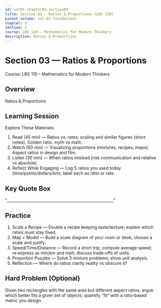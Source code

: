 ```yaml
---
id: vol01-chapter03-section03
title: Section 03 — Ratios & Proportions (LBS 110)
parent_volume: vol-01-foundations
chapter: 3
section: 3
course: LBS 110 – Mathematics for Modern Thinkers
description: Ratios & Proportions
---
```



# Section 03 — Ratios & Proportions
Course: LBS 110 – Mathematics for Modern Thinkers

## Overview
Ratios & Proportions


## Learning Session
Explore These Materials:
1. Read (45 min) — Ratios vs. rates; scaling and similar figures (short notes). Golden ratio: myth vs math.  
2. Watch (60 min) — Visualizing proportions (mixtures, recipes, maps); Aspect ratios in design and film.  
3. Listen (30 min) — When ratios mislead (risk communication and relative vs absolute).  
4. Reflect While Engaging — Log 5 ratios you used today (time/points/dollars/km); label each as ratio or rate.

## Key Quote Box
“_______________________________________________________”

## Practice
1. Scale a Recipe — Double a recipe keeping taste/texture; explain which ratios must stay fixed.  
2. Map + Model — Build a scale diagram of your room or desk; choose a scale and justify.  
3. Speed/Time/Distance — Record a short trip; compute average speed; re‑express as min/km and mph; discuss trade‑offs of units.  
4. Proportion Puzzles — Solve 3 mixture problems; show unit analysis.  
5. Reflection — Where do ratios clarify reality vs obscure it?

## Hard Problem (Optional)
Given two rectangles with the same area but different aspect ratios, argue which better fits a given set of objects; quantify “fit” with a ratio‑based metric you design.